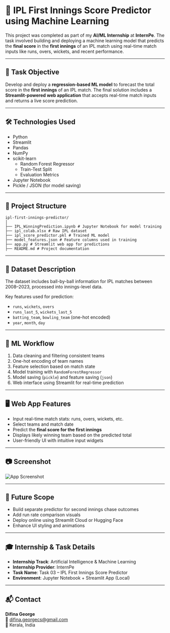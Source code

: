 # 🏏 IPL First Innings Score Predictor using Machine Learning

This project was completed as part of my **AI/ML Internship** at **InternPe**. The task involved building and deploying a machine learning model that predicts the **final score** in the **first innings** of an IPL match using real-time match inputs like runs, overs, wickets, and recent performance.

---

## 📌 Task Objective

Develop and deploy a **regression-based ML model** to forecast the total score in the **first innings** of an IPL match. The final solution includes a **Streamlit-powered web application** that accepts real-time match inputs and returns a live score prediction.

---

## 🛠️ Technologies Used

- Python  
- Streamlit  
- Pandas  
- NumPy  
- scikit-learn  
  - Random Forest Regressor  
  - Train-Test Split  
  - Evaluation Metrics  
- Jupyter Notebook  
- Pickle / JSON (for model saving)

---

## 📁 Project Structure
```
ipl-first-innings-predictor/
│
├── IPL_WinningPrediction.ipynb # Jupyter Notebook for model training
├── ipl_colab.xlsx # Raw IPL dataset
├── ipl_score_predictor.pkl # Trained ML model
├── model_features.json # Feature columns used in training
├── app.py # Streamlit web app for predictions
├── README.md # Project documentation

```
---

## 🏏 Dataset Description

The dataset includes ball-by-ball information for IPL matches between 2008–2023, processed into innings-level data.

Key features used for prediction:

- `runs`, `wickets`, `overs`  
- `runs_last_5`, `wickets_last_5`  
- `batting_team`, `bowling_team` (one-hot encoded)  
- `year`, `month`, `day`  

---

## 🔄 ML Workflow

1. Data cleaning and filtering consistent teams  
2. One-hot encoding of team names  
3. Feature selection based on match state  
4. Model training with `RandomForestRegressor`  
5. Model saving (`pickle`) and feature saving (`json`)  
6. Web interface using Streamlit for real-time prediction

---

## 🖥️ Web App Features

- Input real-time match stats: runs, overs, wickets, etc.  
- Select teams and match date  
- Predict the **final score for the first innings**  
- Displays likely winning team based on the predicted total  
- User-friendly UI with intuitive input widgets

---

## 📷 Screenshot

![App Screenshot](IPLFirstInningsPredictor.png) <!-- Add a screenshot if available -->

---

## 🔧 Future Scope

- Build separate predictor for second innings chase outcomes  
- Add run rate comparison visuals  
- Deploy online using Streamlit Cloud or Hugging Face  
- Enhance UI styling and animations

---

## 🎓 Internship & Task Details

- **Internship Track**: Artificial Intelligence & Machine Learning  
- **Internship Provider**: InternPe  
- **Task Name**: Task 03 – IPL First Innings Score Predictor  
- **Environment**: Jupyter Notebook + Streamlit App (Local)

---

## 📬 Contact

**Difina George**  
📧 difina.georgecs@gmail.com  
📍 Kerala, India
